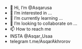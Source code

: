 - 👋 Hi, I’m @Asqarusa
- 👀 I’m interested in ...
- 🌱 I’m currently learning ...
- 💞️ I’m looking to collaborate on ...
- 📫 How to reach me
- INSTA @Asqar_Usaa
- telegram t.me/AsqarAkhrorov

<!---
Asqarusa/Asqarusa is a ✨ special ✨ repository because its `README.md` (this file) appears on your GitHub profile.
You can click the Preview link to take a look at your changes.
--->
